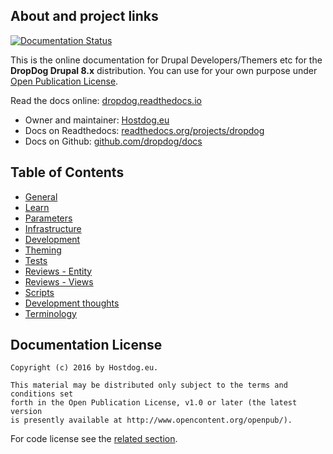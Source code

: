 ## About and project links

[![Documentation Status](https://readthedocs.org/projects/dropdog/badge/?version=master)](http://dropdog.readthedocs.io)

This is the online documentation for Drupal Developers/Themers etc for the **DropDog Drupal 8.x** distribution.
You can use for your own purpose under [Open Publication License](https://github.com/dropdog/docs/blob/master/LICENSE).

Read the docs online: [dropdog.readthedocs.io](http://dropdog.readthedocs.io/)

- Owner and maintainer: [Hostdog.eu](https://www.hostdog.eu "Web hosting company")
- Docs on Readthedocs: [readthedocs.org/projects/dropdog](https://readthedocs.org/projects/dropdog/)
- Docs on Github: [github.com/dropdog/docs](https://github.com/dropdog/docs)

## Table of Contents

- [General](general)
- [Learn](learn)
- [Parameters](parameters)
- [Infrastructure](infrastructure)
- [Development](development)
- [Theming](theming)
- [Tests](tests)
- [Reviews - Entity](review/entity)
- [Reviews - Views](review/views)
- [Scripts](scripts)
- [Development thoughts](thoughts)
- [Terminology](terminology)

## Documentation License

```
Copyright (c) 2016 by Hostdog.eu.

This material may be distributed only subject to the terms and conditions set
forth in the Open Publication License, v1.0 or later (the latest version
is presently available at http://www.opencontent.org/openpub/).
```

For code license see the [related section](general#license).
